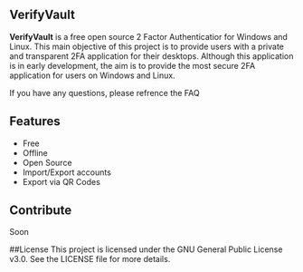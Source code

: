 ## VerifyVault
**VerifyVault** is a free open source 2 Factor Authenticatior for Windows and Linux. This main objective of this project is to provide users with a private and transparent 2FA application for their desktops. Although this application is in early development, the aim is to provide the most secure 2FA application for users on Windows and Linux.

If you have any questions, please refrence the FAQ

## Features
- Free
- Offline
- Open Source
- Import/Export accounts
- Export via QR Codes

## Contribute
Soon

##License
This project is licensed under the GNU General Public License v3.0. See the LICENSE file for more details.
